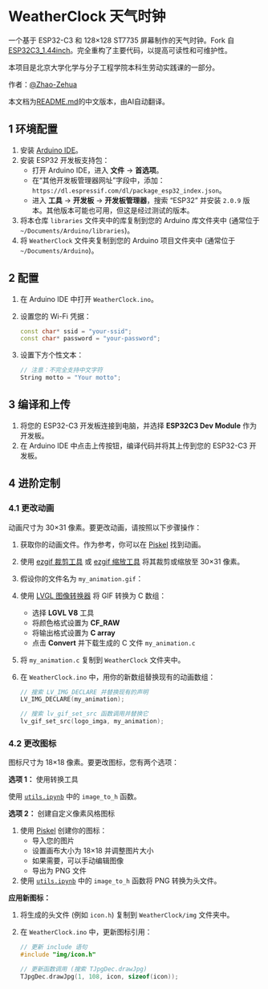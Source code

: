 # WeatherClock 天气时钟

一个基于 ESP32-C3 和 128×128 ST7735 屏幕制作的天气时钟。Fork 自 [ESP32C3_1.44inch](https://github.com/Spotpear/ESP32C3_1.44inch)。完全重构了主要代码，以提高可读性和可维护性。

本项目是北京大学化学与分子工程学院本科生劳动实践课的一部分。

作者：[@Zhao-Zehua](https://github.com/Zhao-Zehua)

本文档为[README.md](https://github.com/Zhao-Zehua/WeatherClock/blob/main/README.md)的中文版本，由AI自动翻译。

## 1 环境配置

1. 安装 [Arduino IDE](https://www.arduino.cc/en/software)。
2. 安装 ESP32 开发板支持包：
    - 打开 Arduino IDE，进入 **文件** → **首选项**。
    - 在“其他开发板管理器网址”字段中，添加：`https://dl.espressif.com/dl/package_esp32_index.json`。
    - 进入 **工具** → **开发板** → **开发板管理器**，搜索 “ESP32” 并安装 `2.0.9` 版本。其他版本可能也可用，但这是经过测试的版本。
3. 将本仓库 `libraries` 文件夹中的库复制到您的 Arduino 库文件夹中 (通常位于 `~/Documents/Arduino/libraries`)。
4. 将 `WeatherClock` 文件夹复制到您的 Arduino 项目文件夹中 (通常位于 `~/Documents/Arduino`)。

## 2 配置

1. 在 Arduino IDE 中打开 `WeatherClock.ino`。
2. 设置您的 Wi-Fi 凭据：

    ```cpp
    const char* ssid = "your-ssid";
    const char* password = "your-password";
    ```

3. 设置下方个性文本：

    ```cpp
    // 注意：不完全支持中文字符
    String motto = "Your motto";
    ```

## 3 编译和上传

1. 将您的 ESP32-C3 开发板连接到电脑，并选择 **ESP32C3 Dev Module** 作为开发板。
2. 在 Arduino IDE 中点击上传按钮，编译代码并将其上传到您的 ESP32-C3 开发板。

## 4 进阶定制

### 4.1 更改动画

动画尺寸为 30×31 像素。要更改动画，请按照以下步骤操作：

1. 获取你的动画文件。作为参考，你可以在 [Piskel](https://www.piskelapp.com/) 找到动画。
2. 使用 [ezgif 裁剪工具](https://ezgif.com/crop) 或 [ezgif 缩放工具](https://ezgif.com/resize) 将其裁剪或缩放至 30×31 像素。
3. 假设你的文件名为 `my_animation.gif`：
4. 使用 [LVGL 图像转换器](https://lvgl.io/tools/imageconverter) 将 GIF 转换为 C 数组：
    - 选择 **LGVL V8** 工具
    - 将颜色格式设置为 **CF_RAW**
    - 将输出格式设置为 **C array**
    - 点击 **Convert** 并下载生成的 C 文件 `my_animation.c`
5. 将 `my_animation.c` 复制到 `WeatherClock` 文件夹中。
6. 在 `WeatherClock.ino` 中，用你的新数组替换现有的动画数组：

    ```cpp
    // 搜索 LV_IMG_DECLARE 并替换现有的声明
    LV_IMG_DECLARE(my_animation);

    // 搜索 lv_gif_set_src 函数调用并替换它
    lv_gif_set_src(logo_imga, my_animation);
    ```

### 4.2 更改图标

图标尺寸为 18×18 像素。要更改图标，您有两个选项：

**选项 1：** 使用转换工具

使用 [`utils.ipynb`](https://github.com/Zhao-Zehua/WeatherClock/blob/main/WeatherClock/utils.ipynb) 中的 `image_to_h` 函数。

**选项 2：** 创建自定义像素风格图标

1. 使用 [Piskel](https://www.piskelapp.com/) 创建你的图标：
    - 导入您的图片
    - 设置画布大小为 18×18 并调整图片大小
    - 如果需要，可以手动编辑图像
    - 导出为 PNG 文件
2. 使用 [`utils.ipynb`](https://github.com/Zhao-Zehua/WeatherClock/blob/main/WeatherClock/utils.ipynb) 中的 `image_to_h` 函数将 PNG 转换为头文件。

**应用新图标：**

1. 将生成的头文件 (例如 `icon.h`) 复制到 `WeatherClock/img` 文件夹中。
2. 在 `WeatherClock.ino` 中，更新图标引用：

    ```cpp
    // 更新 include 语句
    #include "img/icon.h"

    // 更新函数调用 (搜索 TJpgDec.drawJpg)
    TJpgDec.drawJpg(1, 108, icon, sizeof(icon));
    ```
